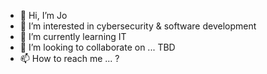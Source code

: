 - 👋 Hi, I’m Jo
- 👀 I’m interested in cybersecurity & software development
- 🌱 I’m currently learning IT
- 💞️ I’m looking to collaborate on ... TBD
- 📫 How to reach me ... ?

<!---
JayOps/JayOps is a ✨ special ✨ repository because its `README.md` (this file) appears on your GitHub profile.
You can click the Preview link to take a look at your changes.
--->
